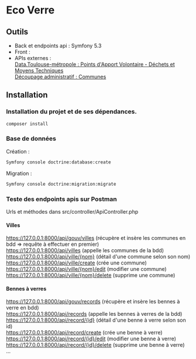 # Eco Verre


## Outils
- Back et endpoints api : Symfony 5.3
- Front : 
- APIs externes :  
[Data.Toulouse-métropole : Points d'Apport Volontaire - Déchets et Moyens Techniques](https://data.toulouse-metropole.fr/explore/dataset/points-dapport-volontaire-dechets-et-moyens-techniques/api/?rows=20&refine.commune=Toulouse)  
[Découpage administratif : Communes](https://geo.api.gouv.fr/decoupage-administratif/communes)

## Installation

### Installation du projet et de ses dépendances.

```bash
composer install
```

### Base de données

Création :  
```bash
Symfony console doctrine:database:create
```
Migration :  
```bash
Symfony console doctrine:migration:migrate
```

### Teste des endpoints apis sur Postman

Urls et méthodes dans src/controller/ApiController.php

#### Villes
https://127.0.0.1:8000/api/gouv/villes (récupère et insère les communes en bdd => requête à effectuer en premier)   
https://127.0.0.1:8000/api/villes (appelle les communes de la bdd)    
https://127.0.0.1:8000/api/ville/{nom} (détail d'une commune selon son nom)  
https://127.0.0.1:8000/api/ville/create (crée une commune)  
https://127.0.0.1:8000/api/ville/{nom}/edit (modifier une commune)    
https://127.0.0.1:8000/api/ville/{nom}/delete (supprime une commune)  

#### Bennes à verres
https://127.0.0.1:8000/api/gouv/records (récupère et insère les bennes à verre en bdd)  
https://127.0.0.1:8000/api/records (appelle les bennes à verres de la bdd)    
https://127.0.0.1:8000/api/record/{id} (détail d'une benne à verre selon son id)  
https://127.0.0.1:8000/api/record/create (crée une benne à verre)  
https://127.0.0.1:8000/api/record/{id}/edit (modifier une benne à verre)    
https://127.0.0.1:8000/api/record/{id}/delete (supprime une benne à verre)  
...
